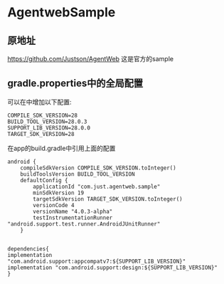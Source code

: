 #  AgentwebSample


## 原地址
https://github.com/Justson/AgentWeb  这是官方的sample

## gradle.properties中的全局配置

可以在中增加以下配置:
```
COMPILE_SDK_VERSION=28
BUILD_TOOL_VERSION=28.0.3
SUPPORT_LIB_VERSION=28.0.0
TARGET_SDK_VERSION=28

```
在app的build.gradle中引用上面的配置
```
android {
    compileSdkVersion COMPILE_SDK_VERSION.toInteger()
    buildToolsVersion BUILD_TOOL_VERSION
    defaultConfig {
        applicationId "com.just.agentweb.sample"
        minSdkVersion 19
        targetSdkVersion TARGET_SDK_VERSION.toInteger()
        versionCode 4
        versionName "4.0.3-alpha"
        testInstrumentationRunner "android.support.test.runner.AndroidJUnitRunner"
    }
    
    
dependencies{
implementation "com.android.support:appcompatv7:${SUPPORT_LIB_VERSION}"
implementation "com.android.support:design:${SUPPORT_LIB_VERSION}"
}

```

